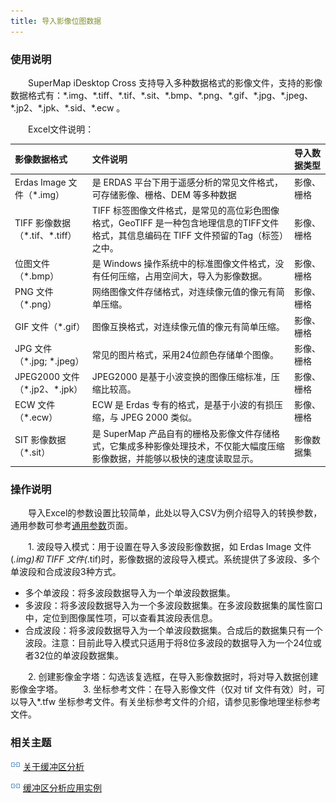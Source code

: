 ```yaml
---
title: 导入影像位图数据
---
```


### 使用说明

　　SuperMap iDesktop Cross 支持导入多种数据格式的影像文件，支持的影像数据格式有：\*.img、\*.tiff、\*.tif、\*.sit、\*.bmp、\*.png、\*.gif、\*.jpg、\*.jpeg、\*.jp2、\*.jpk、\*.sid、\*.ecw 。

　　Excel文件说明：

 影像数据格式           | 文件说明             |  导入数据类型          
 :-------------- | :--------------- | :---------------
 Erdas Image 文件（\*.img） | 是 ERDAS 平台下用于遥感分析的常见文件格式，可存储影像、栅格、DEM 等多种数据 | 影像、栅格
 TIFF 影像数据（\*.tif、\*.tiff） | TIFF 标签图像文件格式，是常见的高位彩色图像格式，GeoTIFF 是一种包含地理信息的TIFF文件格式，其信息编码在 TIFF 文件预留的Tag（标签）之中。 | 影像、栅格
 位图文件（\*.bmp） | 是 Windows 操作系统中的标准图像文件格式，没有任何压缩，占用空间大，导入为影像数据。 | 影像、栅格
 PNG 文件（\*.png）| 网络图像文件存储格式，对连续像元值的像元有简单压缩。  | 影像、栅格 
 GIF 文件（\*.gif）| 图像互换格式，对连续像元值的像元有简单压缩。| 影像、栅格
 JPG 文件（\*.jpg; \*.jpeg）| 常见的图片格式，采用24位颜色存储单个图像。| 影像、栅格 
 JPEG2000 文件（\*.jp2、\*.jpk）| JPEG2000 是基于小波变换的图像压缩标准，压缩比较高。| 影像、栅格   
 ECW 文件（\*.ecw）| ECW 是 Erdas 专有的格式，是基于小波的有损压缩，与 JPEG 2000 类似。| 影像、栅格     
 SIT 影像数据（\*.sit）| 是 SuperMap 产品自有的栅格及影像文件存储格式，它集成多种影像处理技术，不仅能大幅度压缩影像数据，并能够以极快的速度读取显示。| 影像数据集 
 


### 操作说明

　　导入Excel的参数设置比较简单，此处以导入CSV为例介绍导入的转换参数，通用参数可参考[通用参数](GeneraParameters.html)页面。

　　1. 波段导入模式：用于设置在导入多波段影像数据，如 Erdas Image 文件(*.img)和 TIFF 文件(*.tif)时，影像数据的波段导入模式。系统提供了多波段、多个单波段和合成波段3种方式。

  -  多个单波段：将多波段数据导入为一个单波段数据集。 
  -  多波段：将多波段数据导入为一个多波段数据集。在多波段数据集的属性窗口中，定位到图像属性项，可以查看其波段表信息。 
  -  合成波段：将多波段数据导入为一个单波段数据集。合成后的数据集只有一个波段。注意：目前此导入模式只适用于将8位多波段的数据导入为一个24位或者32位的单波段数据集。 

　　2. 创建影像金字塔：勾选该复选框，在导入影像数据时，将对导入数据创建影像金字塔。
　　3. 坐标参考文件：在导入影像文件（仅对 tif 文件有效）时，可以导入*.tfw 坐标参考文件。有关坐标参考文件的介绍，请参见影像地理坐标参考文件。 





### 相关主题

![](img/smalltitle.png) [关于缓冲区分析](BufferTheory.html)

![](img/smalltitle.png) [缓冲区分析应用实例](BufferAnalyst_Example.html)


